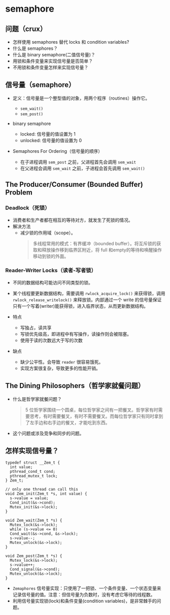 <!--
 * @Author:JohnJeep
 * @Date: 2020-05-28 21:45:05
 * @LastEditTime: 2020-08-11 20:43:33
 * @LastEditors: Please set LastEditors
 * @Description: 信号量(semaphore)
--> 
# semaphore
## 问题（crux）
- 怎样使用 semaphores 替代 locks 和 condition variables?
- 什么是 semaphores？
- 什么是 binary semaphore(二值信号量)？
- 用锁和条件变量来实现信号量是否简单？
- 不用锁和条件变量怎样来实现信号量？


## 信号量（semaphore）
- 定义：信号量是一个整型值的对象，用两个程序（routines）操作它。
  - `sem_wait()`
  - `sem_post()` 

- binary semaphore
  - locked: 信号量的值设置为 1
  - unlocked: 信号量的值设置为 0

- Semaphores For Ordering（信号量的顺序）
  - 在子进程调用 `sem_post` 之前，父进程首先会调用 `sem_wait` 
  - 在父进程会调用 `sem_wait` 之前，子进程会首先调用 `sem_wait()` 


## The Producer/Consumer (Bounded Buffer) Problem
### Deadlock（死锁）
- 消费者和生产者都在相互的等待对方，就发生了死锁的情况。
- 解决方法
  - 减少锁的作用域（scope）。
    > 多线程常用的模式：有界缓冲（bounded buffer）。将互斥锁的获取和释放操作移到临界区附近，将 full 和empty的等待和唤醒操作移动到锁的外面。


### Reader-Writer Locks（读者-写者锁）
- 不同的数据结构可能访问不同类型的锁。
- 某个线程要更新数据结构，需要调用 `rwlock_acquire_lock()` 来获得锁，调用 `rwlock_release_writelock()` 来释放锁。内部通过一个 write 的信号量保证只有一个写着(writer)能获得锁，进入临界状态，从而更新数据结构。
- 特点
  - 写独占，读共享 
  - 写锁优先级高，即进程中有写操作，读操作则会被阻塞。
  - 使用于读的次数远大于写的次数

- 缺点
  - 缺少公平性。会导致 `reader` 很容易饿死。
  - 实现方案很复杂，导致更多的性能开销。


## The Dining Philosophers（哲学家就餐问题）
- 什么是哲学家就餐问题？
  > 5 位哲学家围绕一个圆桌，每位哲学家之间有一把餐叉。哲学家有时需要思考，有时需要餐叉，有时不需要餐叉。而每位哲学家只有同时拿到了左手边和右手边的餐叉，才能吃到东西。
- 这个问题或涉及竞争和同步的问题。


## 怎样实现信号量？
```
typedef struct __Zem_t {
  int value;
  pthread_cond_t cond;
  pthread_mutex_t lock;
} Zem_t;

// only one thread can call this
void Zem_init(Zem_t *s, int value) {
  s->value = value;
  Cond_init(&s->cond);
  Mutex_init(&s->lock);
}

void Zem_wait(Zem_t *s) {
  Mutex_lock(&s->lock);
  while (s->value <= 0)
  Cond_wait(&s->cond, &s->lock);
  s->value--;
  Mutex_unlock(&s->lock);
}

void Zem_post(Zem_t *s) {
  Mutex_lock(&s->lock);
  s->value++;
  Cond_signal(&s->cond);
  Mutex_unlock(&s->lock);
}
```

- `Zemaphores` 信号量实现：只使用了一把锁、一个条件变量、一个状态变量来记录信号量的值。注意：但信号量为负数时，没有考虑它等待的线程数。
- 利用信号量实现锁(lock)和条件变量(condition variables)，是非常棘手的问题。

